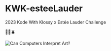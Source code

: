 # KWK-esteeLauder
2023 Kode With Klossy x Estée Lauder Challenge

🌷🐙🪲

![Can Computers Interpret Art?](https://github.com/jennytrexler/KWK-esteeLauder/assets/70183114/90803e3f-28eb-45c4-b1ad-f84432f4ecf4)
